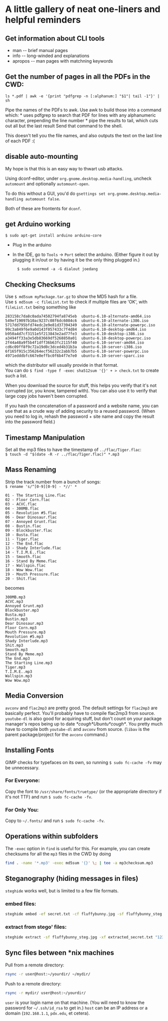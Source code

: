 # A little gallery of neat one-liners and helpful reminders

## Get information about CLI tools
* man -- brief manual pages
* info -- long-winded and explanations 
* apropos -- man pages with matchning keywords

## Get the number of pages in all the PDFs in the CWD:

    ls *.pdf | awk -e '{print "pdfgrep -n [:alphanum:] "$1"| tail -1"}' | sh

Pipe the names of the PDFs to awk. 
Use awk to build those into a command which:
	* uses pdfgrep to search that PDF for lines with any alphanumeric character, prepending the line number
	* pipe the results to tail, which cuts out all but the last result
Send that command to the shell.

This doesn't tell you the file names, and also outputs the text on the last line of each PDF :(

## disable auto-mounting 
My hope is that this is an easy way to thwart usb attacks.

Using dconf-editor, under `org.gnome.desktop.media-handling`, uncheck `automount` and optionally `automount-open`.

To do this without a GUI, you'd do
`gsettings set org.gnome.desktop.media-handling automount false`.

Both of these are frontents for `dconf`.

## get Arduino working

    $ sudo apt-get install arduino arduino-core

* Plug in the arduino
* In the IDE, go to `Tools` -> `Port` select the arduino. (Either figure it out by plugging it in/out or by having it be the only thing plugged in.)

        $ sudo usermod -a -G dialout joedang

## Checking Checksums
Use `$ md5sum myPackage.tar.gz` to show the MD5 hash for a file.  
Use `$ md5sum -c fileList.txt` to check if multiple files are 'OK', with `fileList.txt` being something like 

```
283158c7da8c0ada74502794fa8745eb  ubuntu-6.10-alternate-amd64.iso
549ef19097b10ac9237c08f6dc6084c6  ubuntu-6.10-alternate-i386.iso
5717dd795bfd74edc2e9e81d37394349  ubuntu-6.10-alternate-powerpc.iso
99c3a849f6e9a0d143f057433c7f4d84  ubuntu-6.10-desktop-amd64.iso
b950a4d7cf3151e5f213843e2ad77fe3  ubuntu-6.10-desktop-i386.iso
a3494ff33a3e5db83669df5268850a01  ubuntu-6.10-desktop-powerpc.iso
2f44a48a9f5b4f1dff36b63fc2115f40  ubuntu-6.10-server-amd64.iso
cd6c09ff8f9c72a19d0c3dced4b31b3a  ubuntu-6.10-server-i386.iso
6f165f915c356264ecf56232c2abb7b5  ubuntu-6.10-server-powerpc.iso
4971edddbfc667e0effbc0f6b4f7e7e0  ubuntu-6.10-server-sparc.iso
```
which the distributor will usually provide in that format.  
You can do `$ find -type f -exec sha512sum '{}' + > check.txt` to create such a list.

When you download the source for stuff, this helps you verify that it's not corrupted (or, you know, tampered with). You can also use it to verify that large copy jobs haven't been corrupted.  

If you hash the concatenation of a password and a website name, you can use that as a crude way of adding security to a reused password.
(When you need to log in, rehash the password + site name and copy the result into the password field.)

## Timestamp Manipulation
Set all the mp3 files to have the timestamp of `../flac/Tiger.flac`:  
`$ touch -d "$(date -R -r ../flac/Tiger.flac)" *.mp3`

## Mass Renaming
Strip the track number from a bunch of songs:  
`$ rename 's/^[0-9][0-9] - *//' *`  

```
01 - The Starting Line.flac  
02 - Floor Corn.flac         
03 - ACVC.flac               
04 - 300MB.flac              
05 - Revolution #5.flac      
06 - Dear Dinosaur.flac      
07 - Annoyed Grunt.flac   
08 - Bustin.flac          
09 - Blockbuster.flac     
10 - Busta.flac           
11 - Tiger.flac           
12 - The End.flac         
13 - Shady Interlude.flac 
14 - T.I.M.E..flac        
15 - Smooth.flac
16 - Stand By Meme.flac 
17 - Wallspin.flac
18 - Wow Wow.flac
19 - Mouth Pressure.flac
20 - Shit.flac
```
becomes
```
300MB.mp3
ACVC.mp3
Annoyed Grunt.mp3
Blockbuster.mp3
Busta.mp3
Bustin.mp3
Dear Dinosaur.mp3
Floor Corn.mp3
Mouth Pressure.mp3
Revolution #5.mp3
Shady Interlude.mp3
Shit.mp3
Smooth.mp3
Stand By Meme.mp3
The End.mp3
The Starting Line.mp3
Tiger.mp3
T.I.M.E..mp3
Wallspin.mp3
Wow Wow.mp3
```

## Media Conversion
`avconv` and `flac2mp3` are pretty good. The default settings for `flac2mp3` are basically perfect. You'll probably have to compile flac2mp3 from source.  
`youtube-dl` is also good for acquiring stuff, but don't count on your package manager's repos being up to date _\*cough\*Ubuntu\*cough\*_. You pretty much have to compile both `youtube-dl` and `avconv` from source. (`libav` is the parent package/project for the `avconv` command.)

## Installing Fonts
GIMP checks for typefaces on its own, so running `$ sudo fc-cache -fv` may be unnecessary.

### For Everyone:
Copy the font to `/usr/share/fonts/truetype/` (or the appropriate directory if it's not TTF) and run `$ sudo fc-cache -fv`.

### For Only You:
Copy to `~/.fonts/` and run `$ sudo fc-cache -fv`.

## Operations within subfolders
The `-exec` option in `find` is useful for this. For example, you can create checksums for all the `mp3` files in the CWD by doing

```bash
find . -name '*.mp3' -exec md5sum '{}' \; | tee -a mp3checksum.mp3
```

## Steganography (hiding messages in files)
`steghide` works well, but is limited to a few file formats.

### embed files:
```bash
steghide embed -ef secret.txt -cf fluffybunny.jpg -sf fluffybunny_steg.jpg -p "12345password"
```

### extract from stego' files:
```bash
steghide extract -sf fluffybunny_steg.jpg -xf extracted_secret.txt "12345password"
```

## Sync files between *nix machines
Pull from a remote directory:
```bash
rsync -r user@host:~/yourdir/ ~/mydir/
```
Push to a remote directory:
```bash
rsync -r mydir/ user@host:~/yourdir/
```
`user` is your login name on that machine. (You will need to know the password for `~/.ssh/id_rsa` to get in.) `host` can be an IP address or a domain (`192.168.1.1`, `pdx.edu`, et cetera).
